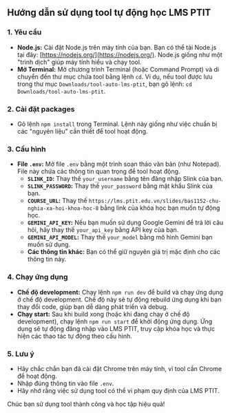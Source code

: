 ## Hướng dẫn sử dụng tool tự động học LMS PTIT



### 1. Yêu cầu

- **Node.js:** Cài đặt Node.js trên máy tính của bạn. Bạn có thể tải Node.js tại đây: [https://nodejs.org/](https://nodejs.org/). Node.js giống như một "trình dịch" giúp máy tính hiểu và chạy tool.
- **Mở Terminal:** Mở chương trình Terminal (hoặc Command Prompt) và di chuyển đến thư mục chứa tool bằng lệnh `cd`. Ví dụ, nếu tool được lưu trong thư mục `Downloads/tool-auto-lms-ptit`, bạn gõ lệnh: `cd Downloads/tool-auto-lms-ptit`.

### 2. Cài đặt packages

- Gõ lệnh `npm install` trong Terminal. Lệnh này giống như việc chuẩn bị các "nguyên liệu" cần thiết để tool hoạt động.

### 3. Cấu hình

- **File `.env`:** Mở file `.env` bằng một trình soạn thảo văn bản (như Notepad). File này chứa các thông tin quan trọng để tool hoạt động.
    - **`SLINK_ID`:** Thay thế `your_username` bằng tên đăng nhập Slink của bạn.
    - **`SLINK_PASSWORD`:** Thay thế `your_password` bằng mật khẩu Slink của bạn.
    - **`COURSE_URL`:** Thay thế `https://lms.ptit.edu.vn/slides/bas1152-chu-nghia-xa-hoi-khoa-hoc-8` bằng link của khóa học bạn muốn tự động học.
    - **`GEMINI_API_KEY`:**  Nếu bạn muốn sử dụng Google Gemini để trả lời câu hỏi, hãy thay thế `your_api_key` bằng API key của bạn.
    - **`GEMINI_API_MODEL`:**  Thay thế `your_model` bằng mô hình Gemini bạn muốn sử dụng.
    - **Các thông tin khác:** Bạn có thể giữ nguyên giá trị mặc định cho các thông tin này.

### 4. Chạy ứng dụng

- **Chế độ development:** Chạy lệnh `npm run dev` để build và chạy ứng dụng ở chế độ development. Chế độ này sẽ tự động rebuild ứng dụng khi bạn thay đổi code, giúp bạn dễ dàng phát triển và debug.
- **Chạy start:** Sau khi build xong (hoặc khi đang chạy ở chế độ development), chạy lệnh `npm run start` để khởi động ứng dụng. Ứng dụng sẽ tự động đăng nhập vào LMS PTIT, truy cập khóa học và thực hiện các thao tác tự động theo cấu hình.

### 5. Lưu ý

-  Hãy chắc chắn bạn đã cài đặt Chrome trên máy tính, vì tool cần Chrome để hoạt động.
-  Nhập đúng thông tin vào file `.env`.
-  Hãy nhớ rằng việc sử dụng tool có thể vi phạm quy định của LMS PTIT.

Chúc bạn sử dụng tool thành công và học tập hiệu quả!
